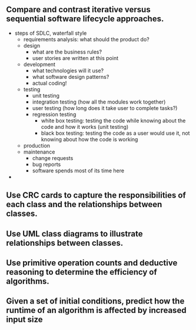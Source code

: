 ## Compare and contrast iterative versus sequential software lifecycle approaches.
- steps of SDLC, waterfall style
    - requirements analysis: what should the product do?
    - design
        - what are the business rules?
        - user stories are written at this point
    - development
        - what technologies will it use?
        - what software design patterns?
        - actual coding!
    - testing
        - unit testing
        - integration testing (how all the modules work together)
        - user testing (how long does it take user to complete tasks?)
        - regression testing
            - white box testing: testing the code while knowing about the code and how it works (unit testing)
            - black box testing: testing the code as a user would use it, not knowing about how the code is working
    - production
    - maintenance
        - change requests
        - bug reports
        - software spends most of its time here
- 

## Use CRC cards to capture the responsibilities of each class and the relationships between classes.


## Use UML class diagrams to illustrate relationships between classes.


## Use primitive operation counts and deductive reasoning to determine the efficiency of algorithms.


## Given a set of initial conditions, predict how the runtime of an algorithm is affected by increased input size

